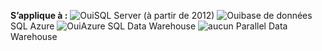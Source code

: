 <Token>**S’applique à :** ![Oui](media/yes.png)SQL Server (à partir de 2012) ![Oui](media/yes.png)base de données SQL Azure ![Oui](media/yes.png)Azure SQL Data Warehouse ![aucun](media/no.png) Parallel Data Warehouse </Token>

